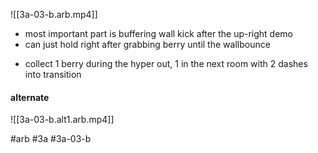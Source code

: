 

![[3a-03-b.arb.mp4]]
- most important part is buffering wall kick after the up-right demo
- can just hold right after grabbing berry until the wallbounce


* collect 1 berry during the hyper out, 1 in the next room with 2 dashes into transition

#### alternate
![[3a-03-b.alt1.arb.mp4]]

#arb #3a #3a-03-b

